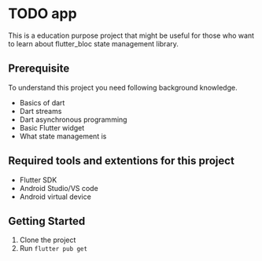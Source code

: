 # TODO app 

This is a education purpose project that might be useful for those who want to learn about flutter_bloc state management library.

## Prerequisite

To understand this project you need following background knowledge.
* Basics of dart
* Dart streams 
* Dart asynchronous programming
* Basic Flutter widget
* What state management is 

## Required tools and extentions for this project

* Flutter SDK
* Android Studio/VS code 
* Android virtual device

## Getting Started

1. Clone the project 
2. Run ```flutter pub get```
